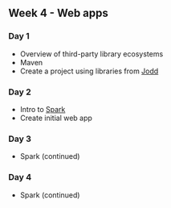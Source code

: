 ## Week 4 - Web apps

### Day 1

* Overview of third-party library ecosystems
* Maven
* Create a project using libraries from [Jodd](http://jodd.org/)

### Day 2

* Intro to [Spark](http://sparkjava.com/)
* Create initial web app

### Day 3

* Spark (continued)

### Day 4

* Spark (continued)
